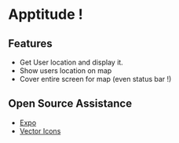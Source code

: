 # Apptitude !

## Features

- Get User location and display it.
- Show users location on map
- Cover entire screen for map (even status bar !)

## Open Source Assistance

- [Expo](https://expo.io/)
- [Vector Icons](https://oblador.github.io/react-native-vector-icons/)
